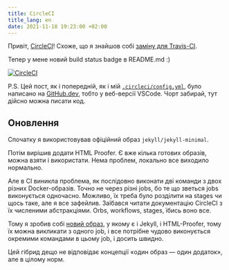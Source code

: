 ```yaml
---
title: CircleCI
title_lang: en
date: 2021-11-18 19:23:00 +02:00
---
```


Привіт, [CircleCI][1]! Схоже, що я знайшов собі [заміну для Travis-CI][2].

Тепер у мене новий build status badge в README.md :)

[![CircleCI](https://circleci.com/gh/dk487/test.de.co.ua/tree/master.svg?style=svg)](https://circleci.com/gh/dk487/test.de.co.ua/tree/master)

P.S. Цей пост, як і попередній, як і мій [`.circleci/config.yml`][3], було написано на [GitHub.dev][4], тобто у веб-версії VSCode. Чорт забирай, тут дійсно можна писати код.


Оновлення
---------

Спочатку я використовував офіційний образ `jekyll/jekyll-minimal`.

Потім вирішив додати HTML&nbsp;Proofer. Є вже кілька готових образів, можна взяти і використати. Нема проблем, локально все виходило нормально.

Але в CI виникла проблема, як послідовно виконати дві команди з двох різних Docker-образів. Точно не через різні jobs, бо те що зветься jobs виконується одночасно. Можливо, їх треба було розділити на stages чи щось таке, але я все зафейлив. Заїбався читати документацію CircleCI з їх численими абстракціями. Orbs, workflows, stages, їбись воно все.

Тому я зробив собі [новий образ][5], у якому є і Jekyll, і HTML-Proofer, тому їх можна викликати з одного job, і все потрібне чудово виконується окремими командами в цьому job, і досить швидно.

Цей гібрид дещо не відповідає концепції «один образ — один додаток», але в цілому норм.

[1]: https://circleci.com/
[2]: /2021/11/18/no-travis.html
[3]: https://github.com/dk487/test.de.co.ua/blob/master/.circleci/config.yml
[4]: https://github.dev/
[5]: https://github.com/kastaneda/jekyll-ci/blob/master/Dockerfile
